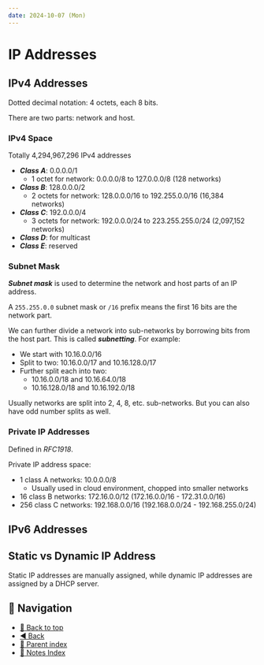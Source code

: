 ```yaml
---
date: 2024-10-07 (Mon)
---
```


# IP Addresses

## IPv4 Addresses

Dotted decimal notation: 4 octets, each 8 bits.

There are two parts: network and host.

### IPv4 Space

Totally 4,294,967,296 IPv4 addresses

- **_Class A_**: 0.0.0.0/1
  - 1 octet for network: 0.0.0.0/8 to 127.0.0.0/8 (128 networks)
- **_Class B_**: 128.0.0.0/2
  - 2 octets for network: 128.0.0.0/16 to 192.255.0.0/16 (16,384 networks)
- **_Class C_**: 192.0.0.0/4
  - 3 octets for network: 192.0.0.0/24 to 223.255.255.0/24 (2,097,152 networks)
- **_Class D_**: for multicast
- **_Class E_**: reserved

### Subnet Mask

**_Subnet mask_** is used to determine the network and host parts of an IP
address.

A `255.255.0.0` subnet mask or `/16` prefix means the first 16 bits are the
network part.

We can further divide a network into sub-networks by borrowing bits from the
host part. This is called **_subnetting_**. For example:

- We start with 10.16.0.0/16
- Split to two: 10.16.0.0/17 and 10.16.128.0/17
- Further split each into two:
  - 10.16.0.0/18 and 10.16.64.0/18
  - 10.16.128.0/18 and 10.16.192.0/18

Usually networks are split into 2, 4, 8, etc. sub-networks. But you can also
have odd number splits as well.

### Private IP Addresses

Defined in _RFC1918_.

Private IP address space:

- 1 class A networks: 10.0.0.0/8
  - Usually used in cloud environment, chopped into smaller networks
- 16 class B networks: 172.16.0.0/12 (172.16.0.0/16 - 172.31.0.0/16)
- 256 class C networks: 192.168.0.0/16 (192.168.0.0/24 - 192.168.255.0/24)

## IPv6 Addresses

## Static vs Dynamic IP Address

Static IP addresses are manually assigned, while dynamic IP addresses are
assigned by a DHCP server.

## 🧭 Navigation

- [🔼 Back to top](#ip-addresses)
- [◀️ Back](networking.md)
- [🔖 Parent index](../../index.md)
- [📑 Notes Index](../../index.md)
